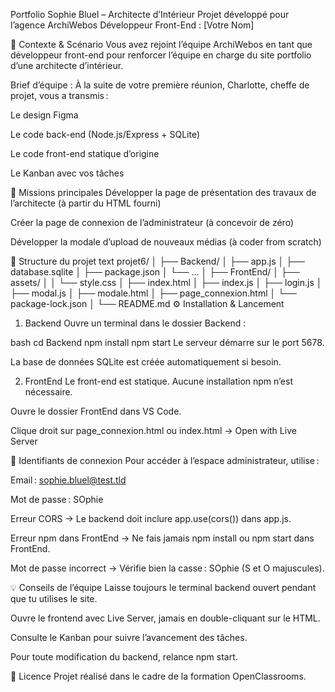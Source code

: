 Portfolio Sophie Bluel – Architecte d’Intérieur
Projet développé pour l’agence ArchiWebos
Développeur Front-End : [Votre Nom]

📝 Contexte & Scénario
Vous avez rejoint l’équipe ArchiWebos en tant que développeur front-end pour renforcer l’équipe en charge du site portfolio d’une architecte d’intérieur.

Brief d’équipe :
À la suite de votre première réunion, Charlotte, cheffe de projet, vous a transmis :

Le design Figma

Le code back-end (Node.js/Express + SQLite)

Le code front-end statique d’origine

Le Kanban avec vos tâches

🎯 Missions principales
Développer la page de présentation des travaux de l’architecte
(à partir du HTML fourni)

Créer la page de connexion de l’administrateur
(à concevoir de zéro)

Développer la modale d’upload de nouveaux médias
(à coder from scratch)

📁 Structure du projet
text
projet6/
│
├── Backend/
│   ├── app.js
│   ├── database.sqlite
│   ├── package.json
│   └── ...
│
├── FrontEnd/
│   ├── assets/
│   │   └── style.css
│   ├── index.html
│   ├── index.js
│   ├── login.js
│   ├── modal.js
│   ├── modale.html
│   ├── page_connexion.html
│   └── package-lock.json
│
└── README.md
⚙️ Installation & Lancement
1. Backend
Ouvre un terminal dans le dossier Backend :

bash
cd Backend
npm install
npm start
Le serveur démarre sur le port 5678.

La base de données SQLite est créée automatiquement si besoin.

2. FrontEnd
Le front-end est statique.
Aucune installation npm n’est nécessaire.

Ouvre le dossier FrontEnd dans VS Code.

Clique droit sur page_connexion.html ou index.html → Open with Live Server

🔑 Identifiants de connexion
Pour accéder à l’espace administrateur, utilise :

Email : sophie.bluel@test.tld

Mot de passe : SOphie


Erreur CORS
→ Le backend doit inclure app.use(cors()) dans app.js.

Erreur npm dans FrontEnd
→ Ne fais jamais npm install ou npm start dans FrontEnd.

Mot de passe incorrect
→ Vérifie bien la casse : SOphie (S et O majuscules).

💡 Conseils de l’équipe
Laisse toujours le terminal backend ouvert pendant que tu utilises le site.

Ouvre le frontend avec Live Server, jamais en double-cliquant sur le HTML.

Consulte le Kanban pour suivre l’avancement des tâches.

Pour toute modification du backend, relance npm start.

📄 Licence
Projet réalisé dans le cadre de la formation OpenClassrooms.


